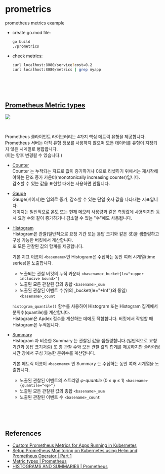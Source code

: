 # prometrics
prometheus metrics example

* create go.mod file:  
  ```bash
  go build
  ./prometrics  
  ```

* check metrics:  
  ```bash
  curl localhost:8080/service?cost=0.2
  curl localhost:8080/metrics | grep myapp
  ```

<br/><br/><br/>

## [Prometheus Metric types](https://godekdls.github.aio/Prometheus/metric-types/)  
![](https://cdn.buttercms.com/DGw78T17SOCRhR0W4E42)  

<br/>

Prometheus 클라이언트 라이브러리는 4가지 핵심 메트릭 유형을 제공합니다.  
Prometheus 서버는 아직 유형 정보를 사용하지 않으며 모든 데이터를 유형이 지정되지 않은 시계열로 병합합니다.  
(이는 향후 변경될 수 있습니다.)

* [Counter](https://prometheus.io/docs/concepts/metric_types/#counter)  
  Counter 는 누적되는 지표로 값이 증가하거나 0으로 리셋하기 위해서는 재시작해야하는 단조 증가 카운터(monotonically increasing counter)입니다.  
  감소할 수 있는 값을 표현할 때에는 사용하면 안됩니다.  

* [Gauge](https://prometheus.io/docs/concepts/metric_types/#gauge)  
  Gauge(게이지)는 임의로 증가, 감소할 수 있는 단일 숫자 값을 나타내는 지표입니다.  
  게이지는 일반적으로 온도 또는 현재 메모리 사용량과 같은 측정값에 사용되지만 동시 요청 수와 같이 증가하거나 감소할 수 있는 "수"에도 사용됩니다.  

* [Histogram](https://prometheus.io/docs/concepts/metric_types/#histogram)  
  Histogram은 관찰(일반적으로 요청 기간 또는 응답 크기와 같은 것)을 샘플링하고 구성 가능한 버킷에서 계산합니다.  
  또 모든 관찰된 값의 합계를 제공합니다.  

  기본 지표 이름이 `<basename>`인 Histogram은 수집하는 동안 여러 시계열(time series)을 노출합니다.  

  * 노출되는 관찰 버킷의 누적 카운터 `<basename>_bucket{le="<upper inclusive bound>"}`   
  * 노출된 모든 관찰된 값의 총합 `<basename>_sum`  
  * 노출된 관찰된 이벤트 수(위의 <basename>_bucket{le="+Inf"}와 동일) `<basename>_count`  

  `histogram_quantile()` 함수를 사용하여 Histogram 또는 Histogram 집계에서 분위수(quantile)를 계산합니다.  
  Histogram은 Apdex 점수를 계산하는 데에도 적합합니다. 버킷에서 작업할 때 Histogram은 누적됩니다.  

* [Summary](https://prometheus.io/docs/concepts/metric_types/#summary)  
  Histogram 과 비슷한 Summary 는 관찰된 값을 샘플링합니다.(일반적으로 요청 기간과 응답 크기처럼) 또 총 관찰 수와 모든 관찰 값의 합계를 제공하지만 슬라이딩 시간 창에서 구성 가능한 분위수를 계산합니다.  

  기본 메트릭 이름이 `<basename>` 인 Summary 는 수집하는 동안 여러 시계열을 노출합니다.

  * 노출된 관찰된 이벤트의 스트리밍 *φ-quantile* (0 ≤ φ ≤ 1) `<basename>{quantile="<φ>"}` 
  * 노출된 모든 관찰된 값의 총합 `<basename>_sum`  
  * 노출된 관찰된 이벤트 수 `<basename>_count`  
 
<br/><br/><br/>

## References  
* [Custom Prometheus Metrics for Apps Running in Kubernetes](https://zhimin-wen.medium.com/custom-prometheus-metrics-for-apps-running-in-kubernetes-498d69ada7aa)  
* [Setup Prometheus Monitoring on Kubernetes using Helm and Prometheus Operator | Part 1](https://www.youtube.com/watch?v=QoDqxm7ybLc)  
* [Metric types | Prometheus](https://prometheus.io/docs/concepts/metric_types/)  
* [HISTOGRAMS AND SUMMARIES | Prometheus](https://prometheus.io/docs/practices/histograms/)  
